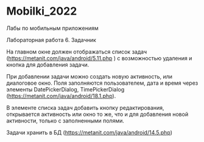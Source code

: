 # Mobilki_2022
Лабы по мобильным приложениям

Лабораторная работа 6. Задачник

На главном окне должен отображаться список задач
(https://metanit.com/java/android/5.11.php ) с возможностью удаления и кнопка для
добавления задачи.

При добавлении задачи можно создать новую активность, или диалоговое окно. Поля
заполняются пользователем, дата и время через элементы DatePickerDialog,
TimePickerDialog (https://metanit.com/java/android/18.1.php).


В элементе списка задач добавить кнопку редактирования, открывается активность или
окно то же, что и для добавления новой активности, только с заполненными полями.


Задачи хранить в БД (https://metanit.com/java/android/14.5.php)